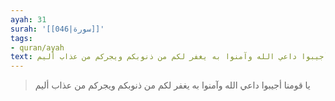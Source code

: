 ```yaml
---
ayah: 31
surah: '[[046|سورة]]'
tags:
- quran/ayah
text: يا قومنا أجيبوا داعي الله وآمنوا به يغفر لكم من ذنوبكم ويجركم من عذاب أليم
---
```

> يا قومنا أجيبوا داعي الله وآمنوا به يغفر لكم من ذنوبكم ويجركم من عذاب أليم
